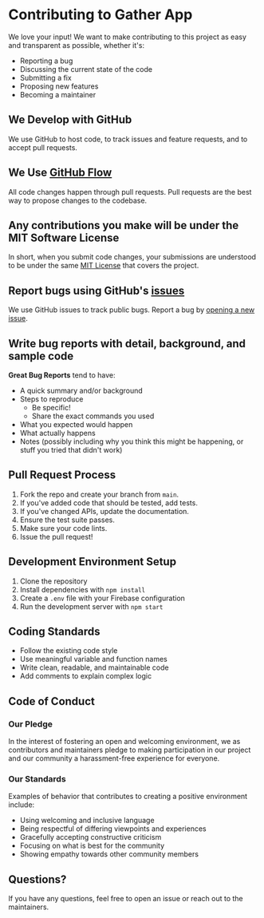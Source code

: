 # Contributing to Gather App

We love your input! We want to make contributing to this project as easy and transparent as possible, whether it's:

- Reporting a bug
- Discussing the current state of the code
- Submitting a fix
- Proposing new features
- Becoming a maintainer

## We Develop with GitHub
We use GitHub to host code, to track issues and feature requests, and to accept pull requests.

## We Use [GitHub Flow](https://guides.github.com/introduction/flow/index.html)
All code changes happen through pull requests. Pull requests are the best way to propose changes to the codebase.

## Any contributions you make will be under the MIT Software License
In short, when you submit code changes, your submissions are understood to be under the same [MIT License](http://choosealicense.com/licenses/mit/) that covers the project.

## Report bugs using GitHub's [issues](https://github.com/robh3/TheGatherApp/issues)
We use GitHub issues to track public bugs. Report a bug by [opening a new issue](https://github.com/robh3/TheGatherApp/issues/new).

## Write bug reports with detail, background, and sample code

**Great Bug Reports** tend to have:

- A quick summary and/or background
- Steps to reproduce
  - Be specific!
  - Share the exact commands you used
- What you expected would happen
- What actually happens
- Notes (possibly including why you think this might be happening, or stuff you tried that didn't work)

## Pull Request Process

1. Fork the repo and create your branch from `main`.
2. If you've added code that should be tested, add tests.
3. If you've changed APIs, update the documentation.
4. Ensure the test suite passes.
5. Make sure your code lints.
6. Issue the pull request!

## Development Environment Setup

1. Clone the repository
2. Install dependencies with `npm install`
3. Create a `.env` file with your Firebase configuration
4. Run the development server with `npm start`

## Coding Standards

- Follow the existing code style
- Use meaningful variable and function names
- Write clean, readable, and maintainable code
- Add comments to explain complex logic

## Code of Conduct

### Our Pledge

In the interest of fostering an open and welcoming environment, we as contributors and maintainers pledge to making participation in our project and our community a harassment-free experience for everyone.

### Our Standards

Examples of behavior that contributes to creating a positive environment include:

- Using welcoming and inclusive language
- Being respectful of differing viewpoints and experiences
- Gracefully accepting constructive criticism
- Focusing on what is best for the community
- Showing empathy towards other community members

## Questions?

If you have any questions, feel free to open an issue or reach out to the maintainers.